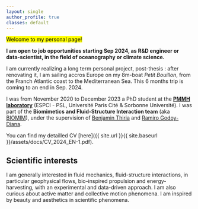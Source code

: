 ```yaml
---
layout: single
author_profile: true
classes: default
---
```


<mark>Welcome to my personal page!</mark>

**I am open to job opportunities starting Sep 2024, as R&D engineer or data-scientist, in the field of oceanography or climate science.** 

I am currently realizing a long term personal project, post-thesis : after renovating it, I am sailing accros Europe on my 8m-boat *Petit Bouillon*, from the Franch Atlantic coast to the Mediterranean Sea. This 6 months trip is coming to an end in Sep. 2024. 

I was from November 2020 to December 2023 a PhD student at the [**PMMH laboratory**](https://www.pmmh.espci.fr/?-Le-laboratoire-) (ESPCI - PSL, Université Paris Cité & Sorbonne Université).
I was part of the **Biomimetics and Fluid-Structure Interaction team** (aka [BIOMIM](https://www.pmmh.espci.fr/Biomimetics-and-Fluid-Structure-Interaction)), under the supervision of [Benjamin Thiria](https://scholar.google.be/citations?user=Ho7KLfUAAAAJ&hl=fr) and [Ramiro Godoy-Diana](https://blog.espci.fr/ramiro/).



You can find my detailled CV [here]({{ site.url }}{{ site.baseurl }}/assets/docs/CV_2024_EN-1.pdf).

## Scientific interests

I am generally interested in fluid mechanics, fluid-structure interactions, in particular geophysical flows, bio-inspired propulsion and energy-harvesting, with an experimental and data-driven approach. I am also curious about active matter and collective motion phenomena. I am inspired by beauty and aesthetics in scientific phenomena. 